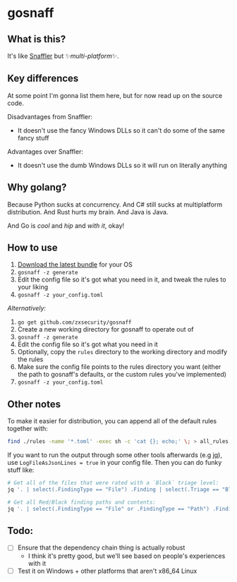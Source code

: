 # gosnaff

## What is this?

It's like [Snaffler](https://github.com/SnaffCon/Snaffler) but ✨*multi-platform*✨.

## Key differences

At some point I'm gonna list them here, but for now read up on the source code.

Disadvantages from Snaffler:

- It doesn't use the fancy Windows DLLs so it can't do some of the same fancy stuff

Advantages over Snaffler:

- It doesn't use the dumb Windows DLLs so it will run on literally anything

## Why golang?

Because Python sucks at concurrency.
And C# still sucks at multiplatform distribution.
And Rust hurts my brain.
And Java is Java.

And Go is *cool* and *hip* and *with it*, okay!

## How to use

1. [Download the latest bundle](https://github.com/zxsecurity/gosnaff/releases) for your OS
2. `gosnaff -z generate`
3. Edit the config file so it's got what you need in it, and tweak the rules to your liking
4. `gosnaff -z your_config.toml`

*Alternatively:*

1. `go get github.com/zxsecurity/gosnaff`
2. Create a new working directory for gosnaff to operate out of
3. `gosnaff -z generate`
4. Edit the config file so it's got what you need in it
5. Optionally, copy the `rules` directory to the working directory and modify the rules
6. Make sure the config file points to the rules directory you want (either the path to gosnaff's defaults, or the custom rules you've implemented)
7. `gosnaff -z your_config.toml`

## Other notes

To make it easier for distribution, you can append all of the default rules together with:

```sh
find ./rules -name '*.toml' -exec sh -c 'cat {}; echo;' \; > all_rules.toml
```

If you want to run the output through some other tools afterwards (e.g [jq](...)), use `LogFileAsJsonLines = true` in your config file. Then you can do funky stuff like:

```sh
# Get all of the files that were rated with a `Black` triage level:
jq '. | select(.FindingType == "File") .Finding | select(.Triage == "Black") .Path' snaffle.json

# Get all Red/Black finding paths and contents:
jq '. | select(.FindingType == "File" or .FindingType == "Path") .Finding | select(.Triage == "Black" or .Triage == "Red") | {"Path": "\\\\\(.Server)\\\(.Share)\\\(.Path)", "Content": .MatchedContent}' snaffle.json
```

## Todo:

- [ ] Ensure that the dependency chain thing is actually robust
  - I think it's pretty good, but we'll see based on people's experiences with it
- [ ] Test it on Windows + other platforms that aren't x86_64 Linux
